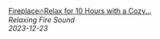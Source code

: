 <!--2024-01-14 01:04:00-->
<div class="yb">
  <a class="nodecor" href="/index.html?relaks/fireplacerelax_for_10_hours_with_a_cozy_fireplace_crackling_fire_sound">
    <img class="preview" data-videoid="qSUeeeS9J5c" src="https://i.ytimg.com/vi/qSUeeeS9J5c/hqdefault.jpg" align="middle" alt="">
  </a>
  <div class="inlbl text">
    <a class="nodecor" href="/index.html?relaks/fireplacerelax_for_10_hours_with_a_cozy_fireplace_crackling_fire_sound">Fireplace🔥Relax for 10 Hours with a Cozy...</a><br>
    <i class="smaller2">Relaxing Fire Sound</i><br>
    <i class="smaller3">2023-12-23</i>
  </div>
</div>
